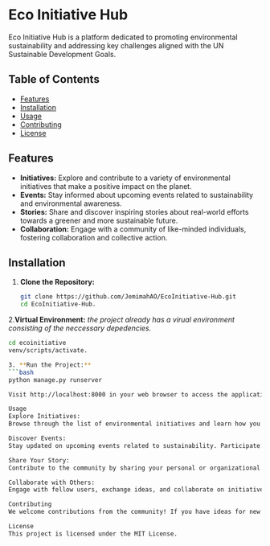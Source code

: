 # Eco Initiative Hub

Eco Initiative Hub is a platform dedicated to promoting environmental sustainability and addressing key challenges aligned with the UN Sustainable Development Goals.

## Table of Contents

- [Features](#features)
- [Installation](#installation)
- [Usage](#usage)
- [Contributing](#contributing)
- [License](#license)

## Features

- **Initiatives:** Explore and contribute to a variety of environmental initiatives that make a positive impact on the planet.
- **Events:** Stay informed about upcoming events related to sustainability and environmental awareness.
- **Stories:** Share and discover inspiring stories about real-world efforts towards a greener and more sustainable future.
- **Collaboration:** Engage with a community of like-minded individuals, fostering collaboration and collective action.

## Installation

1. **Clone the Repository:**
   ```bash
   git clone https://github.com/JemimahAO/EcoInitiative-Hub.git
   cd EcoInitiative-Hub.
   
2.**Virtual Environment:**
   *the project already has a virual environment consisting of the neccessary depedencies.*
   ```bash
   cd ecoinitiative
   venv/scripts/activate.

3. **Run the Project:**
   ```bash
   python manage.py runserver

Visit http://localhost:8000 in your web browser to access the application.

Usage
Explore Initiatives:
Browse through the list of environmental initiatives and learn how you can contribute.

Discover Events:
Stay updated on upcoming events related to sustainability. Participate and connect with others who share similar interests.

Share Your Story:
Contribute to the community by sharing your personal or organizational stories of positive environmental impact.

Collaborate with Others:
Engage with fellow users, exchange ideas, and collaborate on initiatives for a greener world.

Contributing
We welcome contributions from the community! If you have ideas for new features, bug fixes, or improvements, please open an issue or submit a pull request.

License
This project is licensed under the MIT License.
